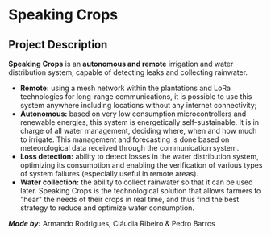 # Speaking Crops 

## Project Description
**Speaking Crops** is an **autonomous and remote** irrigation and water distribution system, capable of detecting leaks and collecting rainwater.
  - **Remote:** using a mesh network within the plantations and LoRa technologies for long-range communications, it is possible to use this system anywhere including locations without any internet connectivity;
  - **Autonomous:** based on very low consumption microcontrollers and renewable energies, this system is energetically self-sustainable. It is in charge of all water management, deciding where, when and how much to irrigate. This management and forecasting is done based on meteorological data received through the communication system.
  - **Loss detection:** ability to detect losses in the water distribution system, optimizing its consumption and enabling the verification of various types of system failures (especially useful in remote areas).
  - **Water collection:** the ability to collect rainwater so that it can be used later.
Speaking Crops is the technological solution that allows farmers to "hear" the needs of their crops in real time, and thus find the best strategy to reduce and optimize water consumption.

***Made by:*** Armando Rodrigues, Cláudia Ribeiro & Pedro Barros
